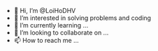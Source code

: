 - 👋 Hi, I’m @LoiHoDHV
- 👀 I’m interested in solving problems and coding 
- 🌱 I’m currently learning ...
- 💞️ I’m looking to collaborate on ...
- 📫 How to reach me ...

<!---
LoiHoDHV/LoiHoDHV is a ✨ special ✨ repository because its `README.md` (this file) appears on your GitHub profile.
You can click the Preview link to take a look at your changes.
--->
